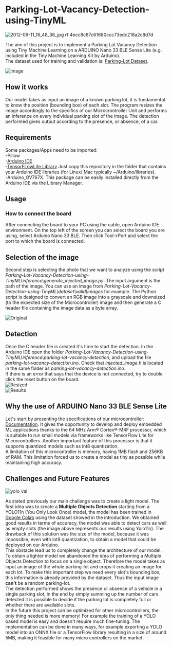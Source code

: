 # Parking-Lot-Vacancy-Detection-using-TinyML

![2012-09-11_16_48_36_jpg rf 4ecc8c87c61680ccc73edc218a2c8d7d](https://github.com/user-attachments/assets/45310e9d-bc77-4c76-ab5b-d59522dbb253)


The aim of this project is to implement a Parking Lot Vacancy Detection using Tiny Machine Learning on a ARDUINO Nano 33 BLE Sense Lite (e.g. included in the Tiny Machine Learning Kit by Arduino).   
The dataset used for training and validation is: [Parking-Lot Dataset](https://public.roboflow.com/object-detection/pklot/2).

![image](https://github.com/user-attachments/assets/d3386dd5-e264-4dba-a1b0-0fe0281f54b1)


## How it works
Our model takes as input an image of a known parking lot, it is fundamental to know the position (bounding box) of each slot. The program resizes the image accordingly to the specifics of our Microcrontroller Unit and performs an inference on every individual parking slot of the image. The detection performed gives output according to the presence, or absence, of a car. 

## Requirements
Some packages/Apps need to be imported:  
-Pillow  
-[Arduino IDE](https://www.arduino.cc/en/software/)  
-[TensorFLowLite Library](https://github.com/tensorflow/tflite-micro-arduino-examples) Just copy this repository in the folder that contains your Arduino IDE libraries (for Linux/ Mac typically ~/Arduino/libraries).   
-Arduino_OV767X. This package can be easily installed directly from the Arduino IDE via the Library Manager.  

## Usage  
### How to connect the board
After connecting the board to your PC using the cable, open Arduino IDE environment. On the top left of the screen you can select the board you are using, select Arduino Nano 33 BLE. Then click Tool->Port and select the port to which the board is connected.   
## Selection of the image
Second step is selecting the photo that we want to analyze using the script *Parking-Lot-Vacancy-Detection-using-TinyML\inference\generate_injected_image.py*. The input argument is the path of the image. You can use an image from *Parking-Lot-Vacancy-Detection-using-TinyML\dataset\valid\images* for example.
The Python script is designed to convert an RGB image into a grayscale and downsized (to the expected size of the Microcontroller) image and then generate a C header file containing the image data as a byte array. 

![Original](https://github.com/user-attachments/assets/1e33842b-d5c5-47d7-a51e-243c6aa51c0e)

## Detection
Once the C header file is created it's time to start the detection. In the Arduino IDE open the folder *Parking-Lot-Vacancy-Detection-using-TinyML\inference\parking-lot-vacancy-detection*, and upload the file *parking-lot-vacancy-detection.ino*. Check that *injected_image.h* is located in the same folder as *parking-lot-vacancy-detection.ino*.  
If there is an error that says that the device is not connected, try to double click the reset button on the board.   
![Resized](https://github.com/user-attachments/assets/e24697b2-45a0-43c9-bf73-3c2e17624974)  
![Results](https://github.com/user-attachments/assets/30798d12-e8e7-456a-9681-b47d943344bc)

## Why the use of ARDUINO Nano 33 BLE Sense Lite
Let's start by presenting the specifications of our microcontroller: [Documentation](https://docs.arduino.cc/hardware/nano-33-ble-sense/). It gives the opportunity to develop and deploy embedded ML applications thanks to the 64 MHz Arm® Cortex®-M4F processor, which is suitable to run small models via frameworks like TensorFlow Lite for Microcontrollers. Another important feature of this processor is that it supports quantized models such as int8 quantization.\
A limitation of this microcontroller is memory, having 1MB flash and 256KB of RAM. This limitation forced us to create a model as tiny as possible while maintaining high accuracy. 


## Challenges and Future Features

![yolo_val](https://github.com/user-attachments/assets/beb59485-a05e-42f1-bcf9-6a714d027080)

As stated previously our main challenge was to create a light model. The first idea was to create a **Multiple Objects Detection** starting from a YOLO11n (You Only Look Once) model, the model has been trained in [Google Colab](https://colab.research.google.com/drive/1cFkwcUO_BYdpvcR7aoafKTgsltCv9rN1#scrollTo=o3bnmf2ZgfIC&line=1&uniqifier=1) using the dataset showed in the introduction. We obtained good results in terms of accuracy, the model was able to detect cars as well as empty slots (the image above represents our results using Yolo11n). The drawback of this solution was the size of the model, because it was impossible, even with int8 quantization, to obtain a model that could be deployed on our Arduino.  
This obstacle lead us to completely change the architecture of our model.  
To obtain a lighter model we abandoned the idea of performing a Multiple Objects Detection to focus on a single object. Therefore the model takes as input an image of the whole parking-lot and crops it creating an image for each lot. To make this important step we need every slot's bounding box, this information is already provided by the dataset. Thus the input image **can't** be a random parking-lot.  
The detection performed shows the presence or absence of a vehicle in a single parking slot, in the end by simply summing up the number of cars detected it is possible to decide if the parking lot is completely full or whether there are available slots.  
In the future this project can be optimized for other microcontrollers, the only thing needed is more memory! For example the training of a YOLO based model is easy and doesn't require much fine-tuning. The implementation can be done in many ways, for example exporting a YOLO model into an ONNX file or a TensorFlow library resulting in a size of around  5MB, making it feasible for many micro controllers on the market.
